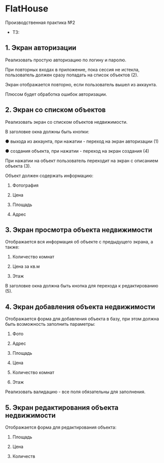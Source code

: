 # FlatHouse
Производственная практика №2

* ТЗ:

<h2>1. Экран авторизации</h2>
Реализовать простую авторизацию по логину и паролю.

При повторных входах в приложение, пока сессия не истекла, пользователь должен сразу
попадать на список объектов (2).

Экран отображается повторно, если пользователь вышел из аккаунта.

Плюсом будет обработка ошибок авторизации.

<h2>2. Экран со списком объектов</h2>

Реализовать экран со списком объектов недвижимости.

В заголовке окна должны быть кнопки:

● выхода из аккаунта, при нажатии - переход на экран авторизации (1)

● создания объекта, при нажатии - переход на экран создания (4)

При нажатии на объект пользователь переходит на экран с описанием объекта (3).

Объект должен содержать информацию:

1. Фотография

2. Цена

3. Площадь

4. Адрес

<h2>3. Экран просмотра объекта недвижимости</h2>

Отображается вся информация об объекте с предыдущего экрана, а также:

1. Количество комнат

2. Цена за кв.м

3. Этаж

В заголовке окна должна быть кнопка для перехода к редактированию (5).

<h2>4. Экран добавления объекта недвижимости</h2>

Отображается форма для добавления объекта в базу, при этом должна быть возможность
заполнить параметры:

1. Фото

2. Адрес

3. Площадь

4. Цена

5. Количество комнат

6. Этаж

Реализовать валидацию - все поля обязательны для заполнения.

<h2>5. Экран редактирования объекта недвижимости</h2>

Отображается форма для редактирования объекта:

1. Площадь

2. Цена

3. Количеств
